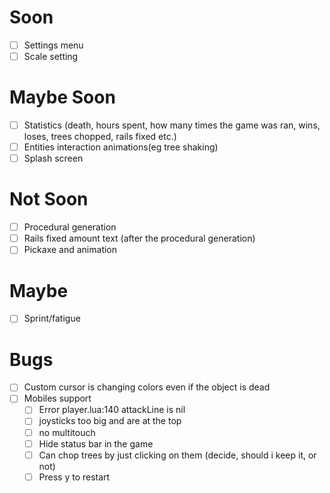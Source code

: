 # Soon
- [ ] Settings menu
- [ ] Scale setting

# Maybe Soon
- [ ] Statistics (death, hours spent, how many times the game was ran, wins, loses, trees chopped, rails fixed etc.)
- [ ] Entities interaction animations(eg tree shaking)
- [ ] Splash screen

# Not Soon
- [ ] Procedural generation
- [ ] Rails fixed amount text (after the procedural generation)
- [ ] Pickaxe and animation

# Maybe
- [ ] Sprint/fatigue

# Bugs
- [ ] Custom cursor is changing colors even if the object is dead
- [ ] Mobiles support
  - [ ] Error player.lua:140 attackLine is nil
  - [ ] joysticks too big and are at the top
  - [ ] no multitouch
  - [ ] Hide status bar in the game
  - [ ] Can chop trees by just clicking on them (decide, should i keep it, or not)
  - [ ] Press y to restart
